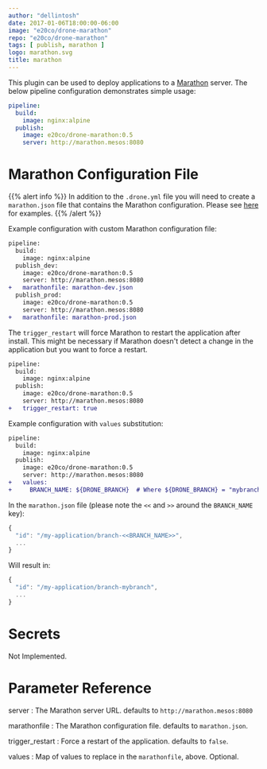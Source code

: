 ```yaml
---
author: "dellintosh"
date: 2017-01-06T18:00:00-06:00
image: "e20co/drone-marathon"
repo: "e20co/drone-marathon"
tags: [ publish, marathon ]
logo: marathon.svg
title: marathon
---
```


This plugin can be used to deploy applications to a [Marathon](https://mesosphere.github.io/marathon/) server. The below pipeline configuration demonstrates simple usage:

```yaml
pipeline:
  build:
    image: nginx:alpine
  publish:
    image: e20co/drone-marathon:0.5
    server: http://marathon.mesos:8080
```

# Marathon Configuration File

{{% alert info %}}
In addition to the `.drone.yml` file you will need to create a `marathon.json` file that contains the Marathon configuration.  Please see [here](https://github.com/mesosphere/marathon/tree/master/examples) for examples.
{{% /alert %}}

Example configuration with custom Marathon configuration file:

```diff
pipeline:
  build:
    image: nginx:alpine
  publish_dev:
    image: e20co/drone-marathon:0.5
    server: http://marathon.mesos:8080
+   marathonfile: marathon-dev.json
  publish_prod:
    image: e20co/drone-marathon:0.5
    server: http://marathon.mesos:8080
+   marathonfile: marathon-prod.json  
```

The `trigger_restart` will force Marathon to restart the application after install.  This might be necessary if Marathon doesn't detect a change in the application but you want to force a restart.

```diff
pipeline:
  build:
    image: nginx:alpine
  publish:
    image: e20co/drone-marathon:0.5
    server: http://marathon.mesos:8080
+   trigger_restart: true
```

Example configuration with `values` substitution:

```diff
pipeline:
  build:
    image: nginx:alpine
  publish:
    image: e20co/drone-marathon:0.5
    server: http://marathon.mesos:8080
+   values:
+     BRANCH_NAME: ${DRONE_BRANCH}  # Where ${DRONE_BRANCH} = "mybranch"
```

In the `marathon.json` file (please note the `<<` and `>>` around the `BRANCH_NAME` key):

```js
{
  "id": "/my-application/branch-<<BRANCH_NAME>>",
  ...
}
```

Will result in:

```js
{
  "id": "/my-application/branch-mybranch",
  ...
}
```

# Secrets

Not Implemented.

# Parameter Reference

server
: The Marathon server URL. defaults to `http://marathon.mesos:8080`

marathonfile
: The Marathon configuration file. defaults to `marathon.json`.

trigger_restart
: Force a restart of the application. defaults to `false`.

values
: Map of values to replace in the `marathonfile`, above.  Optional.
